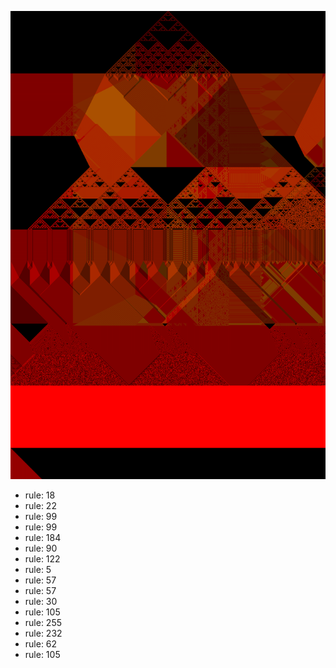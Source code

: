 ![photo](./output.png) 
 * rule: 18
* rule: 22
* rule: 99
* rule: 99
* rule: 184
* rule: 90
* rule: 122
* rule: 5
* rule: 57
* rule: 57
* rule: 30
* rule: 105
* rule: 255
* rule: 232
* rule: 62
* rule: 105
